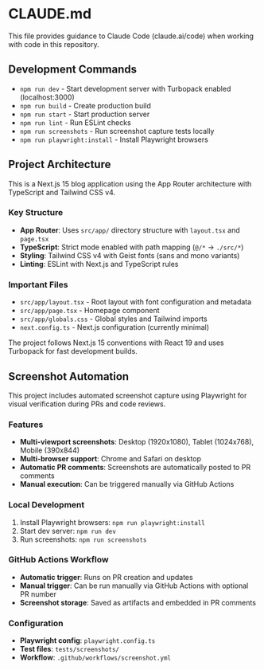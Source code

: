 # CLAUDE.md

This file provides guidance to Claude Code (claude.ai/code) when working with code in this repository.

## Development Commands

- `npm run dev` - Start development server with Turbopack enabled (localhost:3000)
- `npm run build` - Create production build
- `npm run start` - Start production server
- `npm run lint` - Run ESLint checks
- `npm run screenshots` - Run screenshot capture tests locally
- `npm run playwright:install` - Install Playwright browsers

## Project Architecture

This is a Next.js 15 blog application using the App Router architecture with TypeScript and Tailwind CSS v4.

### Key Structure
- **App Router**: Uses `src/app/` directory structure with `layout.tsx` and `page.tsx`
- **TypeScript**: Strict mode enabled with path mapping (`@/*` → `./src/*`)
- **Styling**: Tailwind CSS v4 with Geist fonts (sans and mono variants)
- **Linting**: ESLint with Next.js and TypeScript rules

### Important Files
- `src/app/layout.tsx` - Root layout with font configuration and metadata
- `src/app/page.tsx` - Homepage component
- `src/app/globals.css` - Global styles and Tailwind imports
- `next.config.ts` - Next.js configuration (currently minimal)

The project follows Next.js 15 conventions with React 19 and uses Turbopack for fast development builds.

## Screenshot Automation

This project includes automated screenshot capture using Playwright for visual verification during PRs and code reviews.

### Features
- **Multi-viewport screenshots**: Desktop (1920x1080), Tablet (1024x768), Mobile (390x844)
- **Multi-browser support**: Chrome and Safari on desktop
- **Automatic PR comments**: Screenshots are automatically posted to PR comments
- **Manual execution**: Can be triggered manually via GitHub Actions

### Local Development
1. Install Playwright browsers: `npm run playwright:install`
2. Start dev server: `npm run dev`
3. Run screenshots: `npm run screenshots`

### GitHub Actions Workflow
- **Automatic trigger**: Runs on PR creation and updates
- **Manual trigger**: Can be run manually via GitHub Actions with optional PR number
- **Screenshot storage**: Saved as artifacts and embedded in PR comments

### Configuration
- **Playwright config**: `playwright.config.ts`
- **Test files**: `tests/screenshots/`
- **Workflow**: `.github/workflows/screenshot.yml`